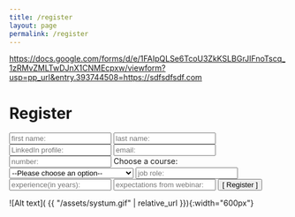 ```yaml
---
title: /register
layout: page
permalink: /register
---
```

https://docs.google.com/forms/d/e/1FAIpQLSe6TcoU3ZkKSLBGrJIFnoTscq_1zRMvZMLTwDJnX1CNMEcpxw/viewform?usp=pp_url&entry.393744508=https://sdfsdfsdf.com
# Register

<form action="https://docs.google.com/forms/d/e/1FAIpQLSe6TcoU3ZkKSLBGrJIFnoTscq_1zRMvZMLTwDJnX1CNMEcpxw/formResponse">
  <input type="text" id="first_name" name="entry.1030301777" placeholder="first name:" autocomplete="off" required>
  <input type="text" id="last_name" name="entry.355079630" placeholder="last name:" autocomplete="off" required>
  <input type="text" id="linkedin_profile" name="entry.393744508" placeholder="LinkedIn profile:" autocomplete="off" required>
  <input type="email" id="email" name="entry.1753516314" placeholder="email:" autocomplete="off" required>
  <input type="text" id="number" name="entry.1449029163" placeholder="number:" autocomplete="off" required>
<label for="course">Choose a course:</label>
<select name="entry.203366767" id="course" required>
  <option value="">--Please choose an option--</option>
  <option value="Basic DevOps - 40 hours">Basic DevOps - 40 hours</option>
  <option value="Weekend Docker Workshop">Weekend Docker Workshop</option>
  <option value="Terraform in Twenty Hours">Terraform in Twenty Hours</option>
  <option value="Full Docker/Kubernetes Workshop">Full Docker/Kubernetes Workshop</option>
</select>
  <input type="text" id="job_role" name="entry.1023799513" placeholder="job role:" autocomplete="off" required>
  <input type="text" id="experience" name="entry.980249110" placeholder="experience(in years):" autocomplete="off" required>
  <input type="text" id="expectations" name="entry.1103552550" placeholder="expectations from webinar:" autocomplete="off">
  <input type="submit" value="[ Register ]">
</form>

![Alt text]( {{ "/assets/systum.gif" | relative_url }}){:width="600px"}
